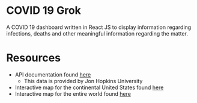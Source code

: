 # COVID 19 Grok

A COVID 19 dashboard written in React JS to display information regarding infections, deaths and other meaningful information regarding the matter.

# Resources 

- API documentation found [here](https://documenter.getpostman.com/view/1678623/SzfDx54T?version=latest)
    * This data is provided by Jon Hopkins University
- Interactive map for the continental United States found [here](https://www.npmjs.com/package/react-usa-map)
- Interactive map for the entire world found [here](https://www.react-simple-maps.io/docs/getting-started/)
